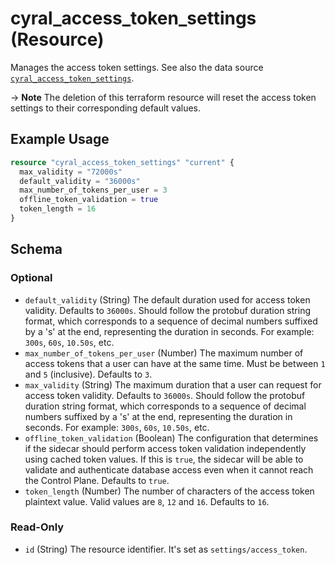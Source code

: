 # cyral_access_token_settings (Resource)

Manages the access token settings. See also the data source [`cyral_access_token_settings`](../data-source/access_token_settings.md).

-> **Note** The deletion of this terraform resource will reset the access token settings to their corresponding default values.

## Example Usage

```terraform
resource "cyral_access_token_settings" "current" {
  max_validity = "72000s"
  default_validity = "36000s"
  max_number_of_tokens_per_user = 3
  offline_token_validation = true
  token_length = 16
}
```

<!-- schema generated by tfplugindocs -->

## Schema

### Optional

-   `default_validity` (String) The default duration used for access token validity. Defaults to `36000s`. Should follow the protobuf duration string format, which corresponds to a sequence of decimal numbers suffixed by a 's' at the end, representing the duration in seconds. For example: `300s`, `60s`, `10.50s`, etc.
-   `max_number_of_tokens_per_user` (Number) The maximum number of access tokens that a user can have at the same time. Must be between `1` and `5` (inclusive). Defaults to `3`.
-   `max_validity` (String) The maximum duration that a user can request for access token validity. Defaults to `36000s`. Should follow the protobuf duration string format, which corresponds to a sequence of decimal numbers suffixed by a 's' at the end, representing the duration in seconds. For example: `300s`, `60s`, `10.50s`, etc.
-   `offline_token_validation` (Boolean) The configuration that determines if the sidecar should perform access token validation independently using cached token values. If this is `true`, the sidecar will be able to validate and authenticate database access even when it cannot reach the Control Plane. Defaults to `true`.
-   `token_length` (Number) The number of characters of the access token plaintext value. Valid values are `8`, `12` and `16`. Defaults to `16`.

### Read-Only

-   `id` (String) The resource identifier. It's set as `settings/access_token`.
